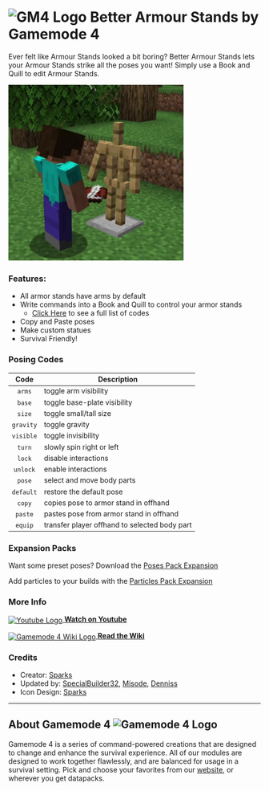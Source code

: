 # <img src="https://raw.githubusercontent.com/Gamemode4Dev/GM4_Datapacks/master/base/images/gm4_logo.png" alt="GM4 Logo" width="32" /> Better Armour Stands by Gamemode 4 

Ever felt like Armour Stands looked a bit boring? Better Armour Stands lets your Armour Stands strike all the poses you want! Simply use a Book and Quill to edit Armour Stands. 

<img src="https://raw.githubusercontent.com/Gamemode4Dev/GM4_Datapacks/master/gm4_better_armour_stands/images/better_armour_stands.webp" alt="Better Armour Stands Example" width="350"/>   

### Features:
- All armor stands have arms by default
- Write commands into a Book and Quill to control your armor stands
    - [Click Here](https://wiki.gm4.co/wiki/Better_Armour_Stands#Codes) to see a full list of codes
- Copy and Paste poses
- Make custom statues
- Survival Friendly!

### Posing Codes
|Code       |Description                                    |
| :---:     |-----------------------------------------------|
|`arms`     |toggle arm visibility                          |
|`base`     |toggle base-plate visibility                   |
|`size`     |toggle small/tall size                         |
|`gravity`  |toggle gravity                                 |
|`visible`  |toggle invisibility                            |
|`turn`     |slowly spin right or left                      |
|`lock`     |disable interactions                           |
|`unlock`   |enable interactions                            |
|`pose`     |select and move body parts                     |
|`default`  |restore the default pose                       |
|`copy`     |copies pose to armor stand in offhand          |
|`paste`    |pastes pose from armor stand in offhand        |
|`equip`    |transfer player offhand to selected body part  |

### Expansion Packs
Want some preset poses? Download the [Poses Pack Expansion](https://gm4.co/modules/poses-pack)

Add particles to your builds with the [Particles Pack Expansion](https://gm4.co/modules/particles-pack)

### More Info
[<img src="https://raw.githubusercontent.com/Gamemode4Dev/GM4_Datapacks/master/base/images/youtube_logo.png" alt="Youtube Logo" width="40" align="center"/> **Watch on Youtube**](https://www.youtube.com/watch?v=ZBqmGpAXqmw)

[<img src="https://raw.githubusercontent.com/Gamemode4Dev/GM4_Datapacks/master/base/images/gm4_wiki_logo.png" alt="Gamemode 4 Wiki Logo" width="40" align="center"/> **Read the Wiki**](https://wiki.gm4.co/wiki/Better_Armour_Stands)

### Credits
- Creator: [Sparks](https://twitter.com/SelcouthSparks)
- Updated by: [SpecialBuilder32](https://twitter.com/SpecialBuilder), [Misode](https://twitter.com/misode_), [Denniss](https://twitter.com/Dennis2p_)
- Icon Design: [Sparks](https://twitter.com/SelcouthSparks)

---
## About Gamemode 4 <img src="https://raw.githubusercontent.com/Gamemode4Dev/GM4_Datapacks/master/base/images/gm4_logo.png" alt="Gamemode 4 Logo" width="20"/>
Gamemode 4 is a series of command-powered creations that are designed to change and enhance the survival experience. All of our modules are designed to work together flawlessly, and are balanced for usage in a survival setting. Pick and choose your favorites from our [website](https://gm4.co), or wherever you get datapacks.